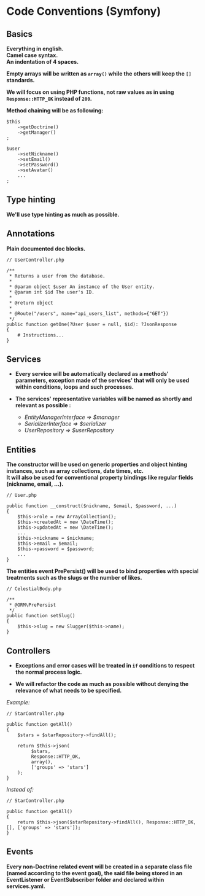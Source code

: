 # Code Conventions (Symfony)

## Basics

**Everything in english.**  
**Camel case syntax.**  
**An indentation of 4 spaces.**  

**Empty arrays will be written as `array()` while the others will keep the `[]` standards.**

**We will focus on using PHP functions, not raw values as in using `Response::HTTP_OK` instead of `200`.**

**Method chaining will be as following:**

```
$this
    ->getDoctrine()
    ->getManager()
;
```
```
$user
    ->setNickname()
    ->setEmail()
    ->setPassword()
    ->setAvatar()
    ...
;
```

## Type hinting

**We'll use type hinting as much as possible.**

## Annotations

**Plain documented doc blocks.**

```
// UserController.php

/**
 * Returns a user from the database.
 *
 * @param object $user An instance of the User entity.
 * @param int $id The user's ID.
 *
 * @return object
 *
 * @Route("/users", name="api_users_list", methods={"GET"})
 */
public function getOne(?User $user = null, $id): ?JsonResponse
{
    # Instructions...
}
```

## Services

- **Every service will be automatically declared as a methods' parameters, exception made of the services' that will only be used within conditions, loops and such processes.**

- **The services' representative variables will be named as shortly and relevant as possible :**
    - *EntityManagerInterface => $manager*
    - *SerializerInterface => $serializer*
    - *UserRepository => $userRepository*

## Entities

**The constructor will be used on generic properties and object hinting instances, such as array collections, date times, etc.**  
**It will also be used for conventional property bindings like regular fields (nickname, email, ...).**

```
// User.php

public function __construct($nickname, $email, $password, ...)
{
    $this->role = new ArrayCollection();
    $this->createdAt = new \DateTime();
    $this->updatedAt = new \DateTime();
    ...
    $this->nickname = $nickname;
    $this->email = $email;
    $this->password = $password;
    ...
}
```
**The entities event PrePersist() will be used to bind properties with special treatments such as the slugs or the number of likes.**

```
// CelestialBody.php

/**
 * @ORM\PrePersist
 */
public function setSlug()
{
    $this->slug = new Slugger($this->name);
}
```

## Controllers

- **Exceptions and error cases will be treated in `if` conditions to respect the normal process logic.**

- **We will refactor the code as much as possible without denying the relevance of what needs to be specified.**

*Example:*

```
// StarController.php

public function getAll()
{
    $stars = $starRepository->findAll();

    return $this->json(
         $stars,
         Response::HTTP_OK,
         array(),
         ['groups' => 'stars']
    );
}
```
*Instead of:*

```
// StarController.php

public function getAll()
{
    return $this->json($starRepository->findAll(), Response::HTTP_OK, [], ['groups' => 'stars']);
}
```

## Events

**Every non-Doctrine related event will be created in a separate class file (named according to the event goal), the said file being stored in an EventListener or EventSubscriber folder and declared within services.yaml.**


